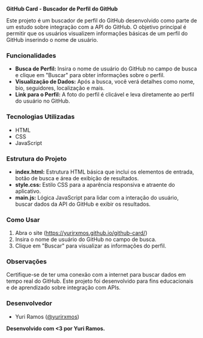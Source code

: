 **GitHub Card - Buscador de Perfil do GitHub**

Este projeto é um buscador de perfil do GitHub desenvolvido como parte de um estudo sobre integração com a API do GitHub. O objetivo principal é permitir que os usuários visualizem informações básicas de um perfil do GitHub inserindo o nome de usuário.

### Funcionalidades

- **Busca de Perfil:** Insira o nome de usuário do GitHub no campo de busca e clique em "Buscar" para obter informações sobre o perfil.
- **Visualização de Dados:** Após a busca, você verá detalhes como nome, bio, seguidores, localização e mais.
- **Link para o Perfil:** A foto do perfil é clicável e leva diretamente ao perfil do usuário no GitHub.

### Tecnologias Utilizadas

- HTML
- CSS
- JavaScript

### Estrutura do Projeto

- **index.html:** Estrutura HTML básica que inclui os elementos de entrada, botão de busca e área de exibição de resultados.
- **style.css:** Estilo CSS para a aparência responsiva e atraente do aplicativo.
- **main.js:** Lógica JavaScript para lidar com a interação do usuário, buscar dados da API do GitHub e exibir os resultados.

### Como Usar

1. Abra o site (https://yurirxmos.github.io/github-card/)
2. Insira o nome de usuário do GitHub no campo de busca.
3. Clique em "Buscar" para visualizar as informações do perfil.

### Observações

Certifique-se de ter uma conexão com a internet para buscar dados em tempo real do GitHub. Este projeto foi desenvolvido para fins educacionais e de aprendizado sobre integração com APIs.

### Desenvolvedor
- Yuri Ramos ([@yurirxmos](https://github.com/yurirxmos))

**Desenvolvido com <3 por Yuri Ramos.**
